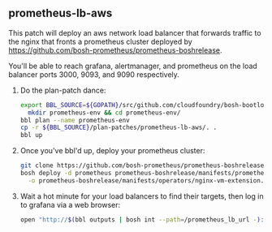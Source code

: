 ## prometheus-lb-aws

This patch will deploy an aws network load balancer that forwards traffic to the nginx that fronts a prometheus cluster deployed by https://github.com/bosh-prometheus/prometheus-boshrelease.

You'll be able to reach grafana, alertmanager, and prometheus on the load balancer ports 3000, 9093, and 9090 respectively.

1. Do the plan-patch dance:
   ```bash
   export BBL_SOURCE=${GOPATH}/src/github.com/cloudfoundry/bosh-bootloader/
	 mkdir prometheus-env && cd prometheus-env/
   bbl plan --name prometheus-env
   cp -r ${BBL_SOURCE}/plan-patches/prometheus-lb-aws/. .
   bbl up
   ```
1. Once you've bbl'd up, deploy your prometheus cluster:
   ```bash
   git clone https://github.com/bosh-prometheus/prometheus-boshrelease.git
   bosh deploy -d prometheus prometheus-boshrelease/manifests/prometheus.yml \
     -o prometheus-boshrelease/manifests/operators/nginx-vm-extension.yml
   ```

1. Wait a hot minute for your load balancers to find their targets, then log in to grafana via a web browser:
   ```bash
   open "http://$(bbl outputs | bosh int --path=/prometheus_lb_url -):3000"
   ```
